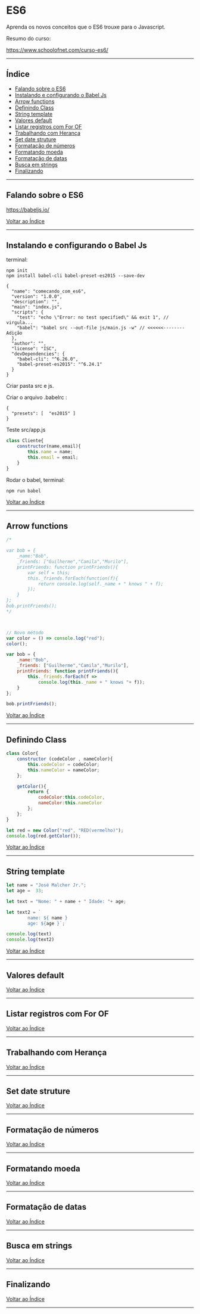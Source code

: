 # ES6

Aprenda os novos conceitos que o ES6 trouxe para o Javascript.

Resumo do curso:

https://www.schoolofnet.com/curso-es6/

---

## <a name="indice">Índice</a>

- [Falando sobre o ES6](#parte1)
- [Instalando e configurando o Babel Js](#parte2)
- [Arrow functions](#parte3)
- [Definindo Class](#parte4)
- [String template](#parte5)
- [Valores default](#parte6)
- [Listar registros com For OF](#parte7)
- [Trabalhando com Herança](#parte8)
- [Set date struture](#parte9)
- [Formatação de números](#parte10)
- [Formatando moeda](#parte11)
- [Formatação de datas](#parte12)
- [Busca em strings](#parte13)
- [Finalizando](#parte14)
  

---

## <a name="parte1">Falando sobre o ES6 </a>

https://babeljs.io/


[Voltar ao Índice](#indice)

---

## <a name="parte2">Instalando e configurando o Babel Js</a>

terminal:
```
npm init
npm install babel-cli babel-preset-es2015 --save-dev
```

```
{
  "name": "comecando_com_es6",
  "version": "1.0.0",
  "description": "",
  "main": "index.js",
  "scripts": {
    "test": "echo \"Error: no test specified\" && exit 1", // virgula...
    "babel": "babel src --out-file js/main.js -w" // <<<<<<-------- Adição
  },
  "author": "",
  "license": "ISC",
  "devDependencies": {
    "babel-cli": "^6.26.0",
    "babel-preset-es2015": "^6.24.1"
  }
}

```
Criar pasta src e js.

Criar o arquivo .babelrc :
```
{
  "presets": [  "es2015" ]
}

```

Teste src/app.js
```javascript
class Cliente{
    constructor(name,email){
        this.name = name;
        this.email = email;
    }
}
```

Rodar o babel, terminal:
```
npm run babel

```


[Voltar ao Índice](#indice)

---

## <a name="parte3">Arrow functions</a>

```javascript
/*

var bob = {
    _name:"Bob",
    _friends: ["Guilherme","Camila","Murilo"],
    printFriends: function printFriends(){
        var self = this;
        this._friends.forEach(function(f){
            return console.log(self._name + " knows " + f);
        });
    }
};
bob.printFriends();
*/



// Novo método
var color = () => console.log("red");
color();

var bob = {
    _name:"Bob",
    _friends: ["Guilherme","Camila","Murilo"],
    printFriends: function printFriends(){
        this._friends.forEach(f =>
            console.log(this._name + " knows "+ f));
    }
};

bob.printFriends();
```


[Voltar ao Índice](#indice)

---

## <a name="parte4">Definindo Class</a>

```javascript
class Color{
    constructor (codeColor , nameColor){
        this.codeColor = codeColor;
        this.nameColor = nameColor;
    };

    getColor(){
        return {
            codeColor:this.codeColor,
            nameColor:this.nameColor
        };
    };
}

let red = new Color("red", "RED(vermelho)");
console.log(red.getColor());
```

[Voltar ao Índice](#indice)

---

## <a name="parte5">String template</a>

```javascript
let name = "José Malcher Jr.";
let age =  33;

let text = "Nome: " + name + " Idade: "+ age;

let text2 = ` 
        name: ${ name }
        age: ${age }`;

console.log(text)
console.log(text2)
```

[Voltar ao Índice](#indice)

---

## <a name="parte6">Valores default</a>



[Voltar ao Índice](#indice)

---

## <a name="parte7">Listar registros com For OF</a>



[Voltar ao Índice](#indice)

---

## <a name="parte8">Trabalhando com Herança</a>



[Voltar ao Índice](#indice)

---

## <a name="parte9">Set date struture </a>



[Voltar ao Índice](#indice)

---

## <a name="parte10">Formatação de números</a>



[Voltar ao Índice](#indice)

---

## <a name="parte11">Formatando moeda </a>



[Voltar ao Índice](#indice)

---

## <a name="parte12">Formatação de datas</a>



[Voltar ao Índice](#indice)

---

## <a name="parte13">Busca em strings</a>



[Voltar ao Índice](#indice)

---

## <a name="parte14">Finalizando</a>



[Voltar ao Índice](#indice)

---